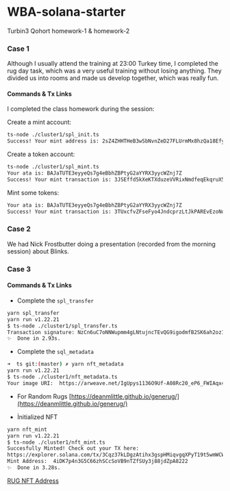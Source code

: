 # WBA-solana-starter
Turbin3 Qohort homework-1 & homework-2

### Case 1 
Although I usually attend the training at 23:00 Turkey time, I completed the rug day task, which was a very useful training without losing anything. 
They divided us into rooms and made us develop together, which was really fun.


#### Commands & Tx Links
I completed the class homework during the session:

Create a mint account:
```bash
ts-node ./cluster1/spl_init.ts
Success! Your mint address is: 2sZ4ZHHTHeB3wSbNvnZeD27FLUrmMx8hzQa18EfyKjKX
```

Create a token account:
```bash
ts-node ./cluster1/spl_mint.ts
Your ata is: BAJaTUTE3eyyeQs7g4eBbhZBPtyG2aYYRX3yycWZnj7Z
Success! Your mint transaction is: 3JSEffd5kXeKTXduzeVVRixNmdfeqEkqruX5LTpv1FqbBkJzyw84gCC96TsBvAU3EPBvCjFkd7tNpuMfkc9fcfjL
```

Mint some tokens:
```bash
Your ata is: BAJaTUTE3eyyeQs7g4eBbhZBPtyG2aYYRX3yycWZnj7Z
Success! Your mint transaction is: 3TUxcfvZFseFyo4JndcprzLtJkPAREvEzoNqnCzX6j3uZ7MLyBgdUDiKRvP7sQsPyxEKatgywtaXJCPrJWvQS2y4
```

### Case 2 
We had Nick Frostbutter doing a presentation (recorded from the morning session) about Blinks.

### Case 3 

#### Commands & Tx Links
- Complete the `spl_transfer` 
```bash
yarn spl_transfer
yarn run v1.22.21
$ ts-node ./cluster1/spl_transfer.ts
Transaction signature: NzCn6uC7oNNWupmm4gLNtujncTEvQG9igodmfB2SK6ah2oz1oWjd7NooyoCPzmJ8ZnEsfeVwtL7siEjsj1CJpaT
✨  Done in 2.93s.
``` 

- Complete the `sql_metadata`

```bash
➜  ts git:(master) ✗ yarn nft_metadata
yarn run v1.22.21
$ ts-node ./cluster1/nft_metadata.ts
Your image URI:  https://arweave.net/IgUpys1136O9Uf-A08Rc20_eP6_FWIAqx4TA3D2_DYI
```

- For Random Rugs
[https://deanmlittle.github.io/generug/](https://deanmlittle.github.io/generug/)


- İnitialized NFT
```bash
yarn nft_mint
yarn run v1.22.21
$ ts-node ./cluster1/nft_mint.ts
Succesfully Minted! Check out your TX here:
https://explorer.solana.com/tx/3Cqz37kLDgzAtihx3gspHMiqvgqXPyT19t5wmWCWydUn8PCJt5N7KemWWB8KaeUcfTfFJotw735oqgJ48XihTDAS?cluster=devnet
Mint Address:  4iDK7p4n3G5C66zhSCcSoVB9nTZfSUy3j88jdZpA8222
✨  Done in 3.28s.
```

[RUG NFT Address](https://explorer.solana.com/address/4iDK7p4n3G5C66zhSCcSoVB9nTZfSUy3j88jdZpA8222?cluster=devnet)
